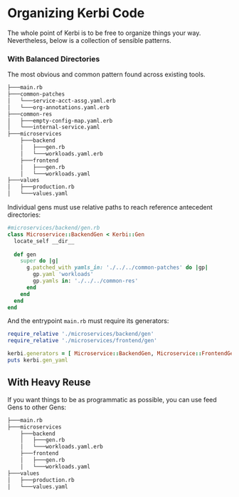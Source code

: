 # Organizing Kerbi Code

The whole point of Kerbi is to be free to organize things your way. 
Nevertheless, below is a collection of sensible patterns.

### With Balanced Directories

The most obvious and common pattern found across existing tools.

```bash
├───main.rb
├───common-patches
│   └───service-acct-assg.yaml.erb
│   └───org-annotations.yaml.erb
├───common-res
│   ├───empty-config-map.yaml.erb
│   └───internal-service.yaml
├───microservices
    ├───backend
    │   ├───gen.rb
    │   └───workloads.yaml.erb
    ├───frontend
    │   ├───gen.rb
    │   └───workloads.yaml
├───values
│   ├───production.rb
│   └───values.yaml
```

Individual gens must use relative paths to reach reference antecedent directories:
```ruby
#microservices/backend/gen.rb
class Microservice::BackendGen < Kerbi::Gen
  locate_self __dir__
  
  def gen
    super do |g|
      g.patched_with yamls_in: './../../common-patches' do |gp|
        gp.yaml 'workloads'
        gp.yamls in: './../../common-res'
      end
    end
  end
end
```

And the entrypoint `main.rb` must require its generators:

```ruby
require_relative './microservices/backend/gen'
require_relative './microservices/frontend/gen'

kerbi.generators = [ Microservice::BackendGen, Microservice::FrontendGen ]
puts kerbi.gen_yaml
```

## With Heavy Reuse

If you want things to be as programmatic as possible,
you can use feed Gens to other Gens:

```bash
├───main.rb
├───microservices
    ├───backend
    │   ├───gen.rb
    │   └───workloads.yaml.erb
    ├───frontend
    │   ├───gen.rb
    │   └───workloads.yaml
├───values
│   ├───production.rb
│   └───values.yaml
```


```ruby

``` 